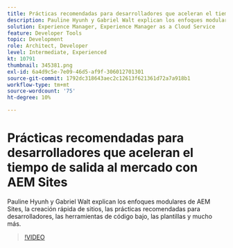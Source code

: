 ```yaml
---
title: Prácticas recomendadas para desarrolladores que aceleran el tiempo de salida al mercado
description: Pauline Hyunh y Gabriel Walt explican los enfoques modulares de AEM Sites, la creación rápida de sitios, las prácticas recomendadas... las prácticas recomendadas para desarrolladores, las herramientas de código bajo, las plantillas, etc. (Debe tener entre 60 y 160 caracteres, pero tiene 177)
solution: Experience Manager, Experience Manager as a Cloud Service
feature: Developer Tools
topic: Development
role: Architect, Developer
level: Intermediate, Experienced
kt: 10791
thumbnail: 345381.png
exl-id: 6a4d9c5e-7e09-46d5-af9f-306012701301
source-git-commit: 1792dc318643aec2c12613f621361d72a7a918b1
workflow-type: tm+mt
source-wordcount: '75'
ht-degree: 10%

---
```


# Prácticas recomendadas para desarrolladores que aceleran el tiempo de salida al mercado con AEM Sites

Pauline Hyunh y Gabriel Walt explican los enfoques modulares de AEM Sites, la creación rápida de sitios, las prácticas recomendadas para desarrolladores, las herramientas de código bajo, las plantillas y mucho más.

>[!VIDEO](https://video.tv.adobe.com/v/345381/?quality=12&learn=on)
